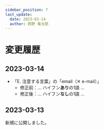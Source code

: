 ```yaml
---
sidebar_position: 7
last_update:
  date: 2023-03-14
  author: 西野 竜太郎
---
```


# 変更履歴

## 2023-03-14

- 「E. 注意する言葉」の「email（✕ e-mail）」
  - 修正前：... ハイフン**あり**の1語 ...
  - 修正後：... ハイフン**なし**の1語 ...

## 2023-03-13

新規に公開しました。